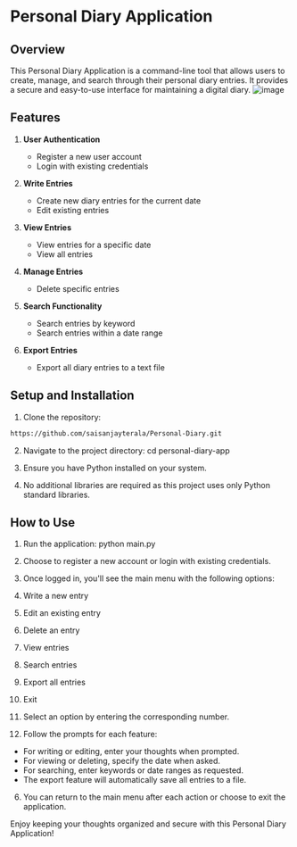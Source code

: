 # Personal Diary Application

## Overview

This Personal Diary Application is a command-line tool that allows users to create, manage, and search through their personal diary entries. It provides a secure and easy-to-use interface for maintaining a digital diary.
![image](https://github.com/user-attachments/assets/f27d1ce6-5491-463a-8cba-5aadef54229c)

## Features

1. **User Authentication**
   - Register a new user account
   - Login with existing credentials

2. **Write Entries**
   - Create new diary entries for the current date
   - Edit existing entries

3. **View Entries**
   - View entries for a specific date
   - View all entries

4. **Manage Entries**
   - Delete specific entries

5. **Search Functionality**
   - Search entries by keyword
   - Search entries within a date range

6. **Export Entries**
   - Export all diary entries to a text file

## Setup and Installation

1. Clone the repository:
```bash 
https://github.com/saisanjayterala/Personal-Diary.git
```
2. Navigate to the project directory: cd personal-diary-app

 3. Ensure you have Python installed on your system.

4. No additional libraries are required as this project uses only Python standard libraries.

## How to Use

1. Run the application: python main.py

2. Choose to register a new account or login with existing credentials.

3. Once logged in, you'll see the main menu with the following options:
1. Write a new entry
2. Edit an existing entry
3. Delete an entry
4. View entries
5. Search entries
6. Export all entries
7. Exit

4. Select an option by entering the corresponding number.

5. Follow the prompts for each feature:
- For writing or editing, enter your thoughts when prompted.
- For viewing or deleting, specify the date when asked.
- For searching, enter keywords or date ranges as requested.
- The export feature will automatically save all entries to a file.

6. You can return to the main menu after each action or choose to exit the application.

Enjoy keeping your thoughts organized and secure with this Personal Diary Application!
